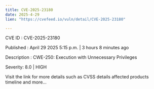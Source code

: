 ```yaml
---
title: CVE-2025-23180
date: 2025-4-29
lien: "https://cvefeed.io/vuln/detail/CVE-2025-23180"

---
```


CVE ID : CVE-2025-23180

Published :  April 29
2025
5:15 p.m. | 3 hours
8 minutes ago

Description : CWE-250: Execution with Unnecessary Privileges

Severity: 8.0 | HIGH

Visit the link for more details
such as CVSS details
affected products
timeline
and more...
